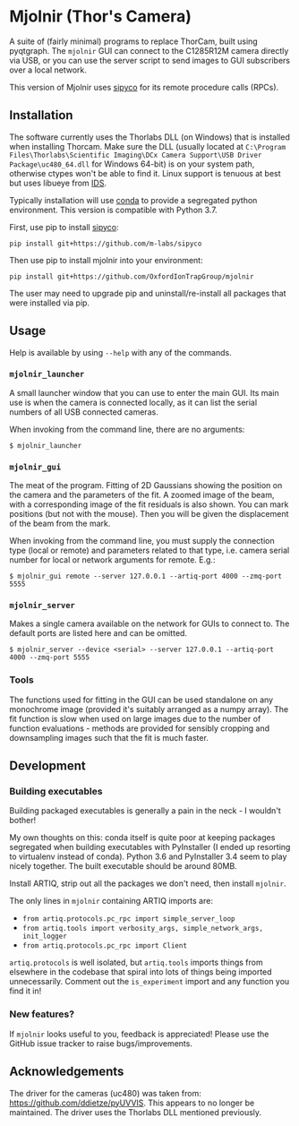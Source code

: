 # Mjolnir (Thor's Camera)

A suite of (fairly minimal) programs to replace ThorCam, built using pyqtgraph.
The `mjolnir` GUI can connect to the C1285R12M camera directly via USB, or you can use the server script to send images to GUI subscribers over a local network.

This version of Mjolnir uses [sipyco](https://github.com/m-labs/sipyco) for its remote procedure calls (RPCs).


## Installation

The software currently uses the Thorlabs DLL (on Windows) that is installed when installing Thorcam.
Make sure the DLL (usually located at `C:\Program Files\Thorlabs\Scientific Imaging\DCx Camera Support\USB Driver Package\uc480_64.dll` for Windows 64-bit) is on your system path, otherwise ctypes won't be able to find it.
Linux support is tenuous at best but uses libueye from [IDS](https://en.ids-imaging.com/download-ueye-lin64.html).


Typically installation will use [conda](https://anaconda.org/) to provide a segregated python environment.
This version is compatible with Python 3.7.

First, use pip to install [sipyco](https://github.com/m-labs/sipyco):

`pip install git+https://github.com/m-labs/sipyco`

Then use pip to install mjolnir into your environment:

`pip install git+https://github.com/OxfordIonTrapGroup/mjolnir`

The user may need to upgrade pip and uninstall/re-install all packages that were installed via pip.

## Usage

Help is available by using `--help` with any of the commands.


### `mjolnir_launcher`

A small launcher window that you can use to enter the main GUI.
Its main use is when the camera is connected locally, as it can list the serial numbers of all USB connected cameras.

When invoking from the command line, there are no arguments:

`$ mjolnir_launcher`


### `mjolnir_gui`

The meat of the program.
Fitting of 2D Gaussians showing the position on the camera and the parameters of the fit.
A zoomed image of the beam, with a corresponding image of the fit residuals is also shown.
You can mark positions (but not with the mouse).
Then you will be given the displacement of the beam from the mark.

When invoking from the command line, you must supply the connection type (local or remote) and parameters related to that type, i.e. camera serial number for local or network arguments for remote. E.g.:

`$ mjolnir_gui remote --server 127.0.0.1 --artiq-port 4000 --zmq-port 5555`


### `mjolnir_server`

Makes a single camera available on the network for GUIs to connect to.
The default ports are listed here and can be omitted.

`$ mjolnir_server --device <serial> --server 127.0.0.1 --artiq-port 4000 --zmq-port 5555`


### Tools

The functions used for fitting in the GUI can be used standalone on any monochrome image (provided it's suitably arranged as a numpy array).
The fit function is slow when used on large images due to the number of function evaluations - methods are provided for sensibly cropping and downsampling images such that the fit is much faster.


## Development

### Building executables

Building packaged executables is generally a pain in the neck - I wouldn't bother!

My own thoughts on this: conda itself is quite poor at keeping packages segregated when building executables with PyInstaller (I ended up resorting to virtualenv instead of conda).
Python 3.6 and PyInstaller 3.4 seem to play nicely together.
The built executable should be around 80MB.

Install ARTIQ, strip out all the packages we don't need, then install `mjolnir`.

The only lines in `mjolnir` containing ARTIQ imports are:

* `from artiq.protocols.pc_rpc import simple_server_loop`
* `from artiq.tools import verbosity_args, simple_network_args, init_logger`
* `from artiq.protocols.pc_rpc import Client`

`artiq.protocols` is well isolated, but `artiq.tools` imports things from elsewhere in the codebase that spiral into lots of things being imported unnecessarily.
Comment out the `is_experiment` import and any function you find it in!


### New features?

If `mjolnir` looks useful to you, feedback is appreciated!
Please use the GitHub issue tracker to raise bugs/improvements.


## Acknowledgements

The driver for the cameras (uc480) was taken from: <https://github.com/ddietze/pyUVVIS>.
This appears to no longer be maintained.
The driver uses the Thorlabs DLL mentioned previously.
